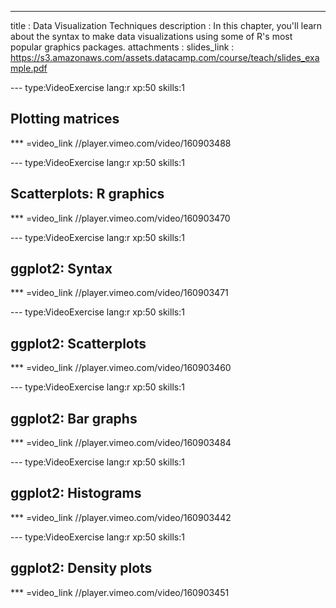 ---
title       : Data Visualization Techniques
description : In this chapter, you'll learn about the syntax to make data visualizations using some of R's most popular graphics packages.
attachments :
  slides_link : https://s3.amazonaws.com/assets.datacamp.com/course/teach/slides_example.pdf

--- type:VideoExercise lang:r xp:50 skills:1
## Plotting matrices

*** =video_link
//player.vimeo.com/video/160903488

--- type:VideoExercise lang:r xp:50 skills:1
## Scatterplots: R graphics

*** =video_link
//player.vimeo.com/video/160903470

--- type:VideoExercise lang:r xp:50 skills:1
## ggplot2: Syntax

*** =video_link
//player.vimeo.com/video/160903471

--- type:VideoExercise lang:r xp:50 skills:1
## ggplot2: Scatterplots

*** =video_link
//player.vimeo.com/video/160903460

--- type:VideoExercise lang:r xp:50 skills:1
## ggplot2: Bar graphs

*** =video_link
//player.vimeo.com/video/160903484

--- type:VideoExercise lang:r xp:50 skills:1
## ggplot2: Histograms

*** =video_link
//player.vimeo.com/video/160903442

--- type:VideoExercise lang:r xp:50 skills:1
## ggplot2: Density plots

*** =video_link
//player.vimeo.com/video/160903451